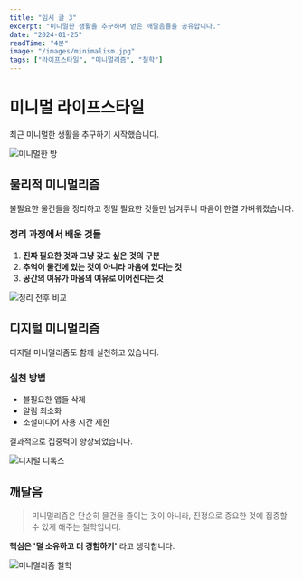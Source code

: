 ```yaml
---
title: "임시 글 3"
excerpt: "미니멀한 생활을 추구하며 얻은 깨달음들을 공유합니다."
date: "2024-01-25"
readTime: "4분"
image: "/images/minimalism.jpg"
tags: ["라이프스타일", "미니멀리즘", "철학"]
---
```


# 미니멀 라이프스타일

최근 미니멀한 생활을 추구하기 시작했습니다.

![미니멀한 방](/images/minimal-room.jpg)

## 물리적 미니멀리즘

불필요한 물건들을 정리하고 정말 필요한 것들만 남겨두니 마음이 한결 가벼워졌습니다.

### 정리 과정에서 배운 것들

1. __진짜 필요한 것과 그냥 갖고 싶은 것의 구분__
2. __추억이 물건에 있는 것이 아니라 마음에 있다는 것__
3. __공간의 여유가 마음의 여유로 이어진다는 것__

![정리 전후 비교](/images/before-after-declutter.jpg)

## 디지털 미니멀리즘

디지털 미니멀리즘도 함께 실천하고 있습니다.

### 실천 방법
- 불필요한 앱들 삭제
- 알림 최소화
- 소셜미디어 사용 시간 제한

결과적으로 집중력이 향상되었습니다.

![디지털 디톡스](/images/digital-detox.png)

## 깨달음

> 미니멀리즘은 단순히 물건을 줄이는 것이 아니라, 진정으로 중요한 것에 집중할 수 있게 해주는 철학입니다.

__핵심은 '덜 소유하고 더 경험하기'__ 라고 생각합니다.

![미니멀리즘 철학](/images/minimalism-philosophy.jpg)
